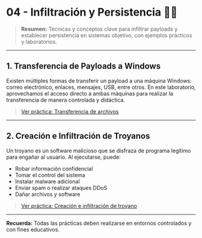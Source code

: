 # 04 - Infiltración y Persistencia 🕵️‍♂️

> **Resumen:** Técnicas y conceptos clave para infiltrar payloads y establecer persistencia en sistemas objetivo, con ejemplos prácticos y laboratorios.

---

## 1. Transferencia de Payloads a Windows

Existen múltiples formas de transferir un payload a una máquina Windows: correo electrónico, enlaces, mensajes, USB, entre otros. En este laboratorio, aprovechamos el acceso directo a ambas máquinas para realizar la transferencia de manera controlada y didáctica.

> [Ver práctica: Transferencia de archivos](../laboratorio/transferencia-archivos.md)

---

## 2. Creación e Infiltración de Troyanos

Un troyano es un software malicioso que se disfraza de programa legítimo para engañar al usuario. Al ejecutarse, puede:

- Robar información confidencial
- Tomar el control del sistema
- Instalar malware adicional
- Enviar spam o realizar ataques DDoS
- Dañar archivos y software

> [Ver práctica: Creación e infiltración de troyano](../laboratorio/metasploit-lab.md#laboratorio-2-creacion-de-troyano-e-infiltracion-a-objetivo)

---

**Recuerda:** Todas las prácticas deben realizarse en entornos controlados y con fines educativos.
